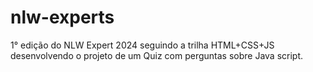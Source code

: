 # nlw-experts
1° edição do NLW Expert 2024 seguindo a trilha HTML+CSS+JS desenvolvendo o projeto de um Quiz com perguntas sobre Java script.
